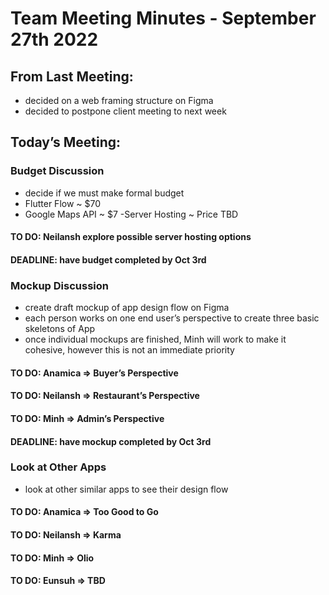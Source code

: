 # Team Meeting Minutes - September 27th 2022
## From Last Meeting:
- decided on a web framing structure on Figma
- decided to postpone client meeting to next week

## Today’s Meeting:
### Budget Discussion
- decide if we must make formal budget
- Flutter Flow ~ $70
- Google Maps API ~ $7
-Server Hosting ~ Price TBD
#### TO DO: Neilansh explore possible server hosting options
#### DEADLINE: have budget completed by Oct 3rd

### Mockup Discussion
- create draft mockup of app design flow on Figma
- each person works on one end user’s perspective to create three basic skeletons of App
- once individual mockups are finished, Minh will work to make it cohesive, however
this is not an immediate priority
#### TO DO: Anamica ⇒ Buyer’s Perspective
#### TO DO: Neilansh ⇒ Restaurant’s Perspective
#### TO DO: Minh ⇒ Admin’s Perspective
#### DEADLINE: have mockup completed by Oct 3rd

### Look at Other Apps
- look at other similar apps to see their design flow
#### TO DO: Anamica ⇒ Too Good to Go
#### TO DO: Neilansh ⇒ Karma
#### TO DO: Minh ⇒ Olio
#### TO DO: Eunsuh ⇒ TBD
